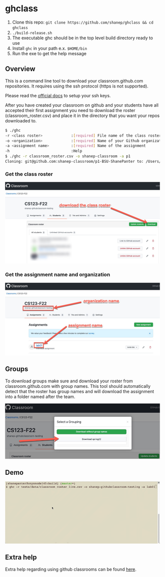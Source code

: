 # ghclass

1. Clone this repo: ```git clone https://github.com/shanep/ghclass && cd ghclass```
2. `./build-release.sh`
3. The executable ghc should be in the top level build directory ready to use
4. Install `ghc` in your path e.x. `$HOME/bin`
4. Run the exe to get the help message

## Overview

This is a command line tool to download your classroom.github.com repositories. It requires using
the ssh protocol (https is not supported).

Please read the [official
docs](https://docs.github.com/en/github/authenticating-to-github/connecting-to-github-with-ssh)
to setup your ssh keys.

After you have created your classroom on github and your students have all accepted their
first assignment you need to download the roster (classroom_roster.csv) and place it in the
directory that you want your repos downloaded to.

``` bash
$ ./ghc
-r <class roster>             :[required] File name of the class roster (ex. class_roster.csv)
-o <organization>             :[required] Name of your Github organization
-a <assignment name>          :[required] Name of the assignment
-h                            :Help
$ ./ghc -r classroom_roster.csv -o shanep-classroom -a p1
Cloning: git@github.com:shanep-classroom/p1-BSU-ShanePanter to: /Users/shane/repos/ghclass/data/BSU-ShanePanter

```

### Get the class roster

![class roster image](img/class-roster0.jpg)

### Get the assignment name and organization

![assignment and org](img/assignment-org0.jpg)

## Groups

To download groups make sure and download your roster from classroom.github.com with group names.
This tool should automatically detect that the roster has group names and will download the
assignment into a folder named after the team.

![group names](img/group-names0.jpg)

## Demo

![demo](img/demo.gif)

## Extra help

Extra help regarding using github classrooms can be found
[here](https://shanepanter.com/2021/01/11/github-classroom-setup.html).

